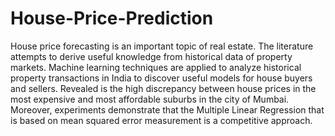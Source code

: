 # House-Price-Prediction
House  price  forecasting  is an  important  topic of  real  estate.  The  literature attempts  to 
derive  useful  knowledge  from  historical  data  of  property  markets.  Machine  learning 
techniques  are  applied  to  analyze  historical  property  transactions  in  India  to  discover 
useful  models  for  house  buyers  and  sellers.  Revealed  is  the  high  discrepancy  between 
house prices in the most expensive  and most affordable  suburbs in the  city of Mumbai. 
Moreover, experiments demonstrate that the Multiple Linear Regression that is based on 
mean squared error measurement is a competitive approach. 
